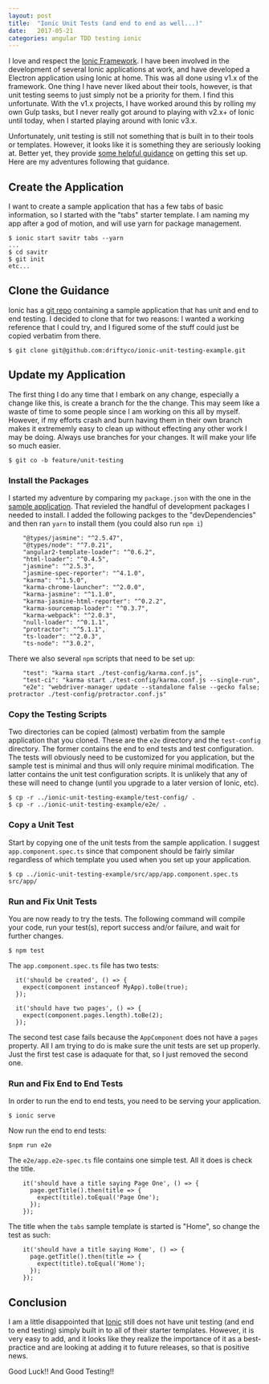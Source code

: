 ```yaml
---
layout: post
title:  "Ionic Unit Tests (and end to end as well...)"
date:   2017-05-21
categories: angular TDD testing ionic
---
```


I love and respect the [Ionic Framework][ionic].  I have been involved in the development of several Ionic applications at
work, and have developed a Electron application using Ionic at home. This was all done using v1.x of the framework. One thing
I have never liked about their tools, however, is that unit testing seems to just simply not be a priority for them. I find 
this unfortunate. With the v1.x projects, I have worked around this by rolling my own Gulp tasks, but I never really got
around to playing with v2.x+ of Ionic until today, when I started playing around with Ionic v3.x.

Unfortunately, unit testing is still not something that is built in to their tools or templates. However, it looks like
it is something they are seriously looking at. Better yet, they provide [some helpful guidance][ionic-unit-testing] on
getting this set up. Here are my adventures following that guidance.

## Create the Application

I want to create a sample application that has a few tabs of basic information, so I started with the "tabs" starter template.
I am naming my app after a god of motion, and will use yarn for package management.

```
$ ionic start savitr tabs --yarn
...
$ cd savitr
$ git init
etc...
```

## Clone the Guidance

Ionic has a [git repo][ionic-unit-testing-repo] containing a sample application that has unit and end to end testing. I decided
to clone that for two reasons: I wanted a working reference that I could try, and I figured some of the stuff could just be copied
verbatim from there.

```
$ git clone git@github.com:driftyco/ionic-unit-testing-example.git
```

## Update my Application

The first thing I do any time that I embark on any change, especially a change like this, is create a branch for the the change.
This may seem like a waste of time to some people since I am working on this all by myself. However, if my efforts crash and burn
having them in their own branch makes it extrememly easy to clean up without effecting any other work I may be doing. Always use 
branches for your changes. It will make your life so much easier.

```
$ git co -b feature/unit-testing
```

### Install the Packages

I started my adventure by comparing my ```package.json``` with the one in the [sample application][ionic-unit-testing-repo]. That revieled
the handful of development packages I needed to install. I added the following packges to the "devDependencies" and then ran ```yarn``` to
install them (you could also run ```npm i```)

```
    "@types/jasmine": "^2.5.47", 
    "@types/node": "^7.0.21", 
    "angular2-template-loader": "^0.6.2", 
    "html-loader": "^0.4.5", 
    "jasmine": "^2.5.3", 
    "jasmine-spec-reporter": "^4.1.0", 
    "karma": "^1.5.0", 
    "karma-chrome-launcher": "^2.0.0", 
    "karma-jasmine": "^1.1.0", 
    "karma-jasmine-html-reporter": "^0.2.2", 
    "karma-sourcemap-loader": "^0.3.7", 
    "karma-webpack": "^2.0.3", 
    "null-loader": "^0.1.1", 
    "protractor": "^5.1.1", 
    "ts-loader": "^2.0.3", 
    "ts-node": "^3.0.2", 
```

There we also several ```npm``` scripts that need to be set up:

```
    "test": "karma start ./test-config/karma.conf.js",
    "test-ci": "karma start ./test-config/karma.conf.js --single-run",
    "e2e": "webdriver-manager update --standalone false --gecko false; protractor ./test-config/protractor.conf.js"
```

### Copy the Testing Scripts

Two directories can be copied (almost) verbatim from the sample application that you cloned. These are the ```e2e```
directory and the ```test-config``` directory. The former contains the end to end tests and test configuration. The tests
will obviously need to be customized for you application, but the sample test is minimal and thus will only require
minimal modification. The latter contains the unit test configuration scripts. It is unlikely that any of these
will need to change (until you upgrade to a later version of Ionic, etc).

```
$ cp -r ../ionic-unit-testing-example/test-config/ .
$ cp -r ../ionic-unit-testing-example/e2e/ .

```

### Copy a Unit Test

Start by copying one of the unit tests from the sample application. I suggest ```app.component.spec.ts``` since that component
should be fairly similar regardless of which template you used when you set up your application.

```
$ cp ../ionic-unit-testing-example/src/app/app.component.spec.ts src/app/
```

### Run and Fix Unit Tests

You are now ready to try the tests. The following command will compile your code, run your test(s), report success and/or failure,
and wait for further changes.

```
$ npm test
```

The ```app.component.spec.ts``` file has two tests:

```
  it('should be created', () => {
    expect(component instanceof MyApp).toBe(true);
  });

  it('should have two pages', () => {
    expect(component.pages.length).toBe(2);
  });
```

The second test case fails because the ```AppComponent``` does not have a ```pages``` property. All I am trying to do is
make sure the unit tests are set up properly. Just the first test case is adaquate for that, so I just removed the second
one.

### Run and Fix End to End Tests

In order to run the end to end tests, you need to be serving your application.

```
$ ionic serve
```

Now run the end to end tests:

```
$npm run e2e
```

The ```e2e/app.e2e-spec.ts``` file contains one simple test. All it does is check the title.

```
    it('should have a title saying Page One', () => {
      page.getTitle().then(title => {
        expect(title).toEqual('Page One');
      });
    });
```

The title when the ```tabs``` sample template is started is "Home", so change the test as such:

```
    it('should have a title saying Home', () => {
      page.getTitle().then(title => {
        expect(title).toEqual('Home');
      });
    });
```

## Conclusion

I am a little disappointed that [Ionic][ionic] still does not have unit testing (and end to end testing) simply built in to all of
their starter templates. However, it is very easy to add, and it looks like they realize the importance of it as a best-practice and
are looking at adding it to future releases, so that is positive news.

Good Luck!! And Good Testing!!


[angular2]: https://angular.io
[ionic]: https://ionicframework.com/
[ionic-unit-testing]: http://blog.ionic.io/basic-unit-testing-in-ionic/
[ionic-unit-testing-repo]: https://github.com/driftyco/ionic-unit-testing-example
[yarn]: https://yarnpkg.com